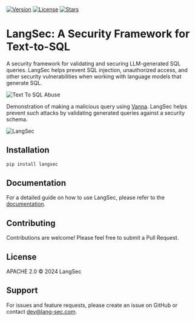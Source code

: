 [![Version](https://img.shields.io/github/v/release/langsec-ai/langsec)](https://github.com/langsec-ai/langsec/releases)
[![License](https://img.shields.io/github/license/langsec-ai/langsec)](https://img.shields.io/github/license/langsec-ai/langsec)
[![Stars](https://img.shields.io/github/stars/langsec-ai/langsec?style=social)](https://github.com/langsec-ai/langsec/stargazers)


# LangSec: A Security Framework for Text-to-SQL
A security framework for validating and securing LLM-generated SQL queries. LangSec helps prevent SQL injection, unauthorized access, and other security vulnerabilities when working with language models that generate SQL.

![Text To SQL Abuse](assets/langsecgif.gif)

Demonstration of making a malicious query using [Vanna](https://github.com/vanna-ai/vanna).
LangSec helps prevent such attacks by validating generated queries against a security schema.

![LangSec](assets/image.png)

## Installation

```bash
pip install langsec
```

## Documentation
For a detailed guide on how to use LangSec, please refer to the [documentation](https://docs.lang-sec.com).

## Contributing

Contributions are welcome! Please feel free to submit a Pull Request.

## License

APACHE 2.0 © 2024 LangSec

## Support

For issues and feature requests, please create an issue on GitHub or contact dev@lang-sec.com.